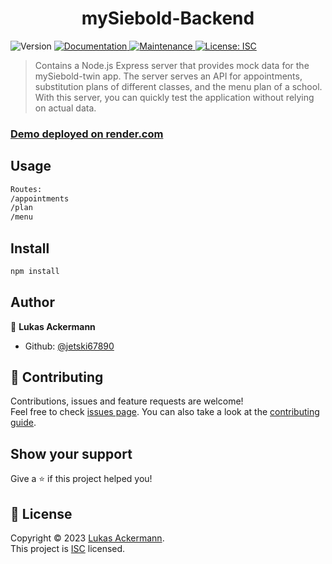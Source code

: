 <h1 align="center">mySiebold-Backend</h1>
<p>
  <img alt="Version" src="https://img.shields.io/badge/version-1.0.0-blue.svg?cacheSeconds=2592000" />
  <a href="https://github.com/jetski67890/mySiebold-Backend#readme" target="_blank">
    <img alt="Documentation" src="https://img.shields.io/badge/documentation-yes-brightgreen.svg" />
  </a>
  <a href="https://github.com/jetski67890/mySiebold-Backend/graphs/commit-activity" target="_blank">
    <img alt="Maintenance" src="https://img.shields.io/badge/Maintained%3F-yes-green.svg" />
  </a>
  <a href="https://github.com/jetski67890/mySiebold-Backend/blob/master/LICENSE" target="_blank">
    <img alt="License: ISC" src="https://img.shields.io/github/license/jetski67890/mysiebold-backend" />
  </a>
</p>

> Contains a Node.js Express server that provides mock data for the mySiebold-twin app. The server serves an API for appointments, substitution plans of different classes, and the menu plan of a school. With this server, you can quickly test the application without relying on actual data.


### [Demo deployed on render.com](https://mysiebold-backend.onrender.com/)


## Usage

```sh
Routes:
/appointments
/plan
/menu
```

## Install

```sh
npm install
```

## Author

👤 **Lukas Ackermann**

* Github: [@jetski67890](https://github.com/jetski67890)

## 🤝 Contributing

Contributions, issues and feature requests are welcome!<br />Feel free to check [issues page](https://github.com/jetski67890/mySiebold-Backend/issues). You can also take a look at the [contributing guide](https://github.com/jetski67890/mySiebold-Backend/blob/master/CONTRIBUTING.md).

## Show your support

Give a ⭐️ if this project helped you!

## 📝 License

Copyright © 2023 [Lukas Ackermann](https://github.com/jetski67890).<br />
This project is [ISC](https://github.com/jetski67890/mySiebold-Backend/blob/master/LICENSE) licensed.